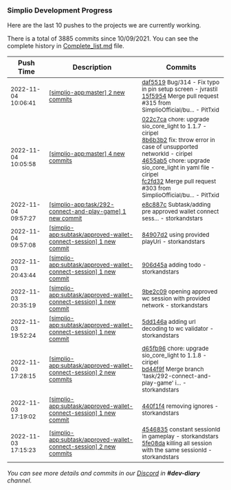 
### Simplio Development Progress

Here are the last 10 pushes to the projects we are currently working.

There is a total of 3885 commits since 10/09/2021. You can see the complete history in
 [Complete_list.md](Complete_list.md) file.

| Push Time | Description | Commits |
| --- | --- | --- |
| <sub>2022-11-04 10:06:41</sub> | <sub>[[simplio-app:master] 2 new commits](https://github.com/SimplioOfficial/simplio-app/compare/fc2fd32cc416...15f5954c6139)</sub> | <sub>[daf5519](https://github.com/SimplioOfficial/simplio-app/commit/daf5519ff0996a523c7e101d6b89d1b7c302161e) Bug/314 - Fix typo in pin setup screen - jvrastil<br>[15f5954](https://github.com/SimplioOfficial/simplio-app/commit/15f5954c6139730806a88dc34ac4cf7b20b558c4) Merge pull request #315 from SimplioOfficial/bu... - PitTxid</sub> |
| <sub>2022-11-04 10:05:58</sub> | <sub>[[simplio-app:master] 4 new commits](https://github.com/SimplioOfficial/simplio-app/compare/1ef3275c69b6...fc2fd32cc416)</sub> | <sub>[022c7ca](https://github.com/SimplioOfficial/simplio-app/commit/022c7ca0b3b8e1a34c47f864f1143487dbc5cf18) chore: upgrade sio_core_light to 1.1.7 - ciripel<br>[8b6b3b2](https://github.com/SimplioOfficial/simplio-app/commit/8b6b3b2ae9c62794f5834820317256e6780d3921) fix: throw error in case of unsupported networkId - ciripel<br>[4655ab5](https://github.com/SimplioOfficial/simplio-app/commit/4655ab52927f7cee5ff4d8e3e14e41a0a3b8cd6a) chore: upgrade sio_core_light in yaml file - ciripel<br>[fc2fd32](https://github.com/SimplioOfficial/simplio-app/commit/fc2fd32cc416871f367b4dcb5a2aae554d8bffec) Merge pull request #303 from SimplioOfficial/bu... - PitTxid</sub> |
| <sub>2022-11-04 09:57:27</sub> | <sub>[[simplio-app:task/292\-connect\-and\-play\-game] 1 new commit](https://github.com/SimplioOfficial/simplio-app/commit/e8c887ca2e950702113f33b2b9315f054fce221d)</sub> | <sub>[e8c887c](https://github.com/SimplioOfficial/simplio-app/commit/e8c887ca2e950702113f33b2b9315f054fce221d) Subtask/adding pre approved wallet connect sess... - storkandstars</sub> |
| <sub>2022-11-04 09:57:08</sub> | <sub>[[simplio-app:subtask/approved\-wallet\-connect\-session] 1 new commit](https://github.com/SimplioOfficial/simplio-app/commit/84907d2eba7610460264e4357695b111eb4a10b9)</sub> | <sub>[84907d2](https://github.com/SimplioOfficial/simplio-app/commit/84907d2eba7610460264e4357695b111eb4a10b9) using provided playUri - storkandstars</sub> |
| <sub>2022-11-03 20:43:44</sub> | <sub>[[simplio-app:subtask/approved\-wallet\-connect\-session] 1 new commit](https://github.com/SimplioOfficial/simplio-app/commit/906d45a8100b63fd73854c5b8edd43604787f74b)</sub> | <sub>[906d45a](https://github.com/SimplioOfficial/simplio-app/commit/906d45a8100b63fd73854c5b8edd43604787f74b) adding todo - storkandstars</sub> |
| <sub>2022-11-03 20:35:19</sub> | <sub>[[simplio-app:subtask/approved\-wallet\-connect\-session] 1 new commit](https://github.com/SimplioOfficial/simplio-app/commit/9be2c098de6cc707b9628f1068763cf625d118f9)</sub> | <sub>[9be2c09](https://github.com/SimplioOfficial/simplio-app/commit/9be2c098de6cc707b9628f1068763cf625d118f9) opening approved wc session with provided network - storkandstars</sub> |
| <sub>2022-11-03 19:52:24</sub> | <sub>[[simplio-app:subtask/approved\-wallet\-connect\-session] 1 new commit](https://github.com/SimplioOfficial/simplio-app/commit/5dd146aa3e6e6726c2d67fde041fd4fc33415c14)</sub> | <sub>[5dd146a](https://github.com/SimplioOfficial/simplio-app/commit/5dd146aa3e6e6726c2d67fde041fd4fc33415c14) adding url decoding to wc validator - storkandstars</sub> |
| <sub>2022-11-03 17:28:15</sub> | <sub>[[simplio-app:subtask/approved\-wallet\-connect\-session] 2 new commits](https://github.com/SimplioOfficial/simplio-app/compare/440f1f4fb49f...bd44f9fc7daa)</sub> | <sub>[d65fb96](https://github.com/SimplioOfficial/simplio-app/commit/d65fb9640174beec5476c4f796b0199eeb7e40e6) chore: upgrade sio_core_light to 1.1.8 - ciripel<br>[bd44f9f](https://github.com/SimplioOfficial/simplio-app/commit/bd44f9fc7daa337c6dd01cb6bbfc7cdf612bdd91) Merge branch 'task/292-connect-and-play-game' i... - storkandstars</sub> |
| <sub>2022-11-03 17:19:02</sub> | <sub>[[simplio-app:subtask/approved\-wallet\-connect\-session] 1 new commit](https://github.com/SimplioOfficial/simplio-app/commit/440f1f4fb49f338961aca3327196f8a49efd9aed)</sub> | <sub>[440f1f4](https://github.com/SimplioOfficial/simplio-app/commit/440f1f4fb49f338961aca3327196f8a49efd9aed) removing ignores - storkandstars</sub> |
| <sub>2022-11-03 17:15:23</sub> | <sub>[[simplio-app:subtask/approved\-wallet\-connect\-session] 2 new commits](https://github.com/SimplioOfficial/simplio-app/compare/2c6638901fd5...5fe08dac0f2f)</sub> | <sub>[4546835](https://github.com/SimplioOfficial/simplio-app/commit/4546835aa851bee40ac7e29b0af1ed6405782ecf) constant sessionId in gameplay - storkandstars<br>[5fe08da](https://github.com/SimplioOfficial/simplio-app/commit/5fe08dac0f2f21943595df3b843de6a0fb25c2b9) killing all session with the same sessionId - storkandstars</sub> |

_You can see more details and commits in our [Discord](https://discord.gg/aKhjuwZmdP) in **#dev-diary** channel._
